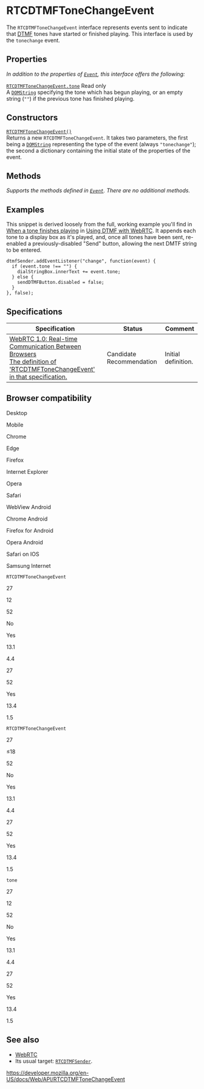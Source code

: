 RTCDTMFToneChangeEvent
======================

The `RTCDTMFToneChangeEvent` interface represents events sent to indicate that [DTMF](https://developer.mozilla.org/en-US/docs/Glossary/DTMF) tones have started or finished playing. This interface is used by the `tonechange` event.

Properties
----------

*In addition to the properties of [`Event`](event), this interface offers the following:*

 [`RTCDTMFToneChangeEvent.tone`](rtcdtmftonechangeevent/tone) <span class="badge inline readonly">Read only </span>   
A [`DOMString`](domstring) specifying the tone which has begun playing, or an empty string (`""`) if the previous tone has finished playing.

Constructors
------------

[`RTCDTMFToneChangeEvent()`](rtcdtmftonechangeevent/rtcdtmftonechangeevent)  
Returns a new `RTCDTMFToneChangeEvent`. It takes two parameters, the first being a [`DOMString`](domstring) representing the type of the event (always `"tonechange"`); the second a dictionary containing the initial state of the properties of the event.

Methods
-------

*Supports the methods defined in [`Event`](event). There are no additional methods.*

Examples
--------

This snippet is derived loosely from the full, working example you'll find in [When a tone finishes playing](webrtc_api/using_dtmf#when_a_tone_finishes_playing) in [Using DTMF with WebRTC](webrtc_api/using_dtmf). It appends each tone to a display box as it's played, and, once all tones have been sent, re-enabled a previously-disabled "Send" button, allowing the next DMTF string to be entered.

    dtmfSender.addEventListener("change", function(event) {
      if (event.tone !== "") {
        dialStringBox.innerText += event.tone;
      } else {
        sendDTMFButton.disabled = false;
      }
    }, false);

Specifications
--------------

<table><thead><tr class="header"><th>Specification</th><th>Status</th><th>Comment</th></tr></thead><tbody><tr class="odd"><td><a href="https://w3c.github.io/webrtc-pc/#event-RTCDTMFSender-tonechange">WebRTC 1.0: Real-time Communication Between Browsers<br />
<span class="small">The definition of 'RTCDTMFToneChangeEvent' in that specification.</span></a></td><td><span class="spec-cr">Candidate Recommendation</span></td><td>Initial definition.</td></tr></tbody></table>

Browser compatibility
---------------------

Desktop

Mobile

Chrome

Edge

Firefox

Internet Explorer

Opera

Safari

WebView Android

Chrome Android

Firefox for Android

Opera Android

Safari on IOS

Samsung Internet

`RTCDTMFToneChangeEvent`

27

12

52

No

Yes

13.1

4.4

27

52

Yes

13.4

1.5

`RTCDTMFToneChangeEvent`

27

≤18

52

No

Yes

13.1

4.4

27

52

Yes

13.4

1.5

`tone`

27

12

52

No

Yes

13.1

4.4

27

52

Yes

13.4

1.5

See also
--------

-   [WebRTC](webrtc_api)
-   Its usual target: [`RTCDTMFSender`](rtcdtmfsender).

<a href="https://developer.mozilla.org/en-US/docs/Web/API/RTCDTMFToneChangeEvent" class="_attribution-link">https://developer.mozilla.org/en-US/docs/Web/API/RTCDTMFToneChangeEvent</a>
